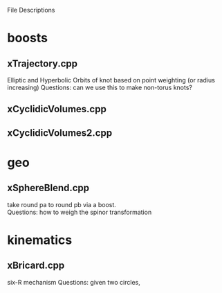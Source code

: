 File Descriptions




boosts
===

xTrajectory.cpp
---
  Elliptic and Hyperbolic Orbits of knot based on point weighting (or radius increasing)
  Questions: can we use this to make non-torus knots?

xCyclidicVolumes.cpp
---

xCyclidicVolumes2.cpp
---

geo
===

xSphereBlend.cpp
---
  take round pa to round pb via a boost.  
  Questions: how to weigh the spinor transformation
  

kinematics
===

xBricard.cpp
---
   six-R mechanism
   Questions: given two circles, 
